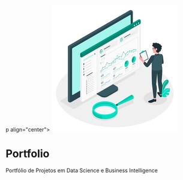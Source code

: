 p align="center">
  <img src="https://github.com/reginaldooriguella/Portfolio/blob/master/ilustracao-do-conceito-de-estatisticas-do-site_114360-1434.jpg" >
</p>

# Portfolio
Portfólio de Projetos em Data Science e Business Intelligence
